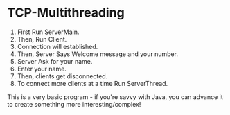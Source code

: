 # TCP-Multithreading

1. First Run ServerMain.
2. Then, Run Client.
3. Connection will established.
4. Then, Server Says Welcome message and your number.
5. Server Ask for your name.
6. Enter your name.
7. Then, clients get disconnected.
8. To connect more clients at a time Run ServerThread.

This is a very basic program - if you're savvy with Java, you can advance it to create something more interesting/complex!

